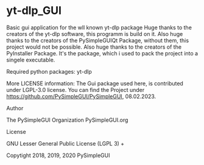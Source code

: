 # yt-dlp_GUI
Basic gui application for the wll known yt-dlp package
Huge thanks to the creators of the yt-dlp software, this programm is build on it.
Also huge thanks to the creators of the PySimpleGUIQt Package, without them, this project would not be possible.
Also huge thanks to the creators of the PyInstaller Package. It's the package, which i used to pack the project into a singele executable.

Required python packages:
yt-dlp

More LICENSE information:
The Gui package used here, is contributed under LGPL-3.0 license. You can find the Project under https://github.com/PySimpleGUI/PySimpleGUI, 08.02.2023.

Author

The PySimpleGUI Organization PySimpleGUI.org

License

GNU Lesser General Public License (LGPL 3) +

Copytight 2018, 2019, 2020 PySimpleGUI



